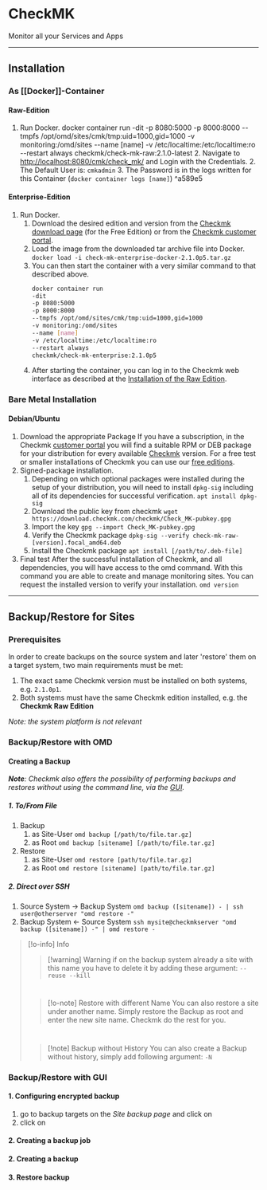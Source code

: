# CheckMK
Monitor all your Services and Apps

---
## Installation

### As [[Docker]]-Container

#### Raw-Edition
1. Run Docker.
   docker container run 
	   -dit
	   -p 8080:5000
	   -p 8000:8000
	   --tmpfs /opt/omd/sites/cmk/tmp:uid=1000,gid=1000
	   -v monitoring:/omd/sites
	   --name [name]
	   -v /etc/localtime:/etc/localtime:ro
	   --restart always
	   checkmk/check-mk-raw:2.1.0-latest
   2. Navigate to [http://localhost:8080/cmk/check_mk/](http://localhost:8080/cmk/check_mk/) and Login with the Credentials.
	   2. The Default User is: `cmkadmin`
	   3. The Password is in the logs written for this Container (`docker container logs [name]`) ^a589e5

#### Enterprise-Edition
1. Run Docker.
	1. Download the desired edition and version from the [Checkmk download page](https://checkmk.com/download?method=docker&edition=cfe&version=stable) (for the Free Edition) or from the [Checkmk customer portal](https://portal.checkmk.com/).
	2. Load the image from the downloaded tar archive file into Docker.
		   `docker load -i check-mk-enterprise-docker-2.1.0p5.tar.gz`
	1. You can then start the container with a very similar command to that described above.
	   ```bash
	   docker container run
	   -dit
	   -p 8080:5000
	   -p 8000:8000
	   --tmpfs /opt/omd/sites/cmk/tmp:uid=1000,gid=1000
	   -v monitoring:/omd/sites
	   --name [name]
	   -v /etc/localtime:/etc/localtime:ro
	   --restart always
	   checkmk/check-mk-enterprise:2.1.0p5
	   ```
	4. After starting the container, you can log in to the Checkmk web interface as described at the [Installation of the Raw Edition](#^a589e5).

### Bare Metal Installation

#### Debian/Ubuntu
1. Download the appropriate Package
	   If you have a subscription, in the Checkmk [customer portal](https://portal.checkmk.com/)  you will find a suitable RPM or DEB package for your distribution for every available [Checkmk](https://docs.checkmk.com/latest/en/cmk_versions.html) version. For a free test or smaller installations of Checkmk you can use our [free editions](https://checkmk.com/de/download).
2. Signed-package installation.
	1. Depending on which optional packages were installed during the setup of your distribution, you will need to install `dpkg-sig` including all of its dependencies for successful verification.
		   `apt install dpkg-sig`
	2. Download the public key from checkmk
		   `wget https://download.checkmk.com/checkmk/Check_MK-pubkey.gpg`
	3. Import the key
		   `gpg --import Check_MK-pubkey.gpg`
	4. Verify the Checkmk package
		   `dpkg-sig --verify check-mk-raw-[version].focal_amd64.deb`
	5. Install the Checkmk package
		   `apt install [/path/to/.deb-file]`
3. Final test
	   After the successful installation of Checkmk, and all dependencies, you will have access to the omd command. With this command you are able to create and manage monitoring sites. You can request the installed version to verify your installation. `omd version`

---
## Backup/Restore for Sites

### Prerequisites
In order to create backups on the source system and later 'restore' them on a target system, two main requirements must be met:
1. The exact same Checkmk version must be installed on both systems, e.g. `2.1.0p1`.
2. Both systems must have the same Checkmk edition installed, e.g. the **Checkmk Raw Edition**

*Note: the system platform is not relevant*

### Backup/Restore with OMD

#### Creating a Backup
***Note**: Checkmk also offers the possibility of performing backups and restores without using the command line, via the [GUI](#^78d8ec).*

##### 1. To/From File
1. Backup
	1. as Site-User
		   `omd backup [/path/to/file.tar.gz]`
	2. as Root
		   `omd backup [sitename] [/path/to/file.tar.gz]`
2. Restore
	1. as Site-User
		   `omd restore [path/to/file.tar.gz]`
	2. as Root
		   `omd restore [sitename] [path/to/file.tar.gz]`
##### 2. Direct over SSH
1. Source System -> Backup System
	   `omd backup ([sitename]) - | ssh user@otherserver "omd restore -"`
2. Backup System <- Source System
	   `ssh mysite@checkmkserver "omd backup ([sitename]) -" | omd restore -`


>[!o-info] Info
>>[!warning] Warning
>>if on the backup system already a site with this name you have to delete it by adding these argument: `--reuse --kill`
>#
>>[!o-note] Restore with different Name
>>You can also restore a site under another name. Simply restore the Backup as root and enter the new site name. Checkmk do the rest for you.
>#
>>[!note] Backup without History
>>You can also create a Backup without history, simply add following argument: `-N`



### Backup/Restore with GUI
#### 1. Configuring encrypted backup
1. go to backup targets on the *Site backup page* and click on 
2. click on 

#### 2. Creating a backup job
#### 2. Creating a backup
#### 3. Restore backup